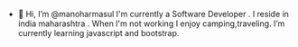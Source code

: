 
- 👋 Hi, I’m @manoharmasul
I'm currently a Software Developer .
I reside in india maharashtra .
When I'm not working I enjoy camping,traveling.
I’m currently learning javascript and bootstrap.

